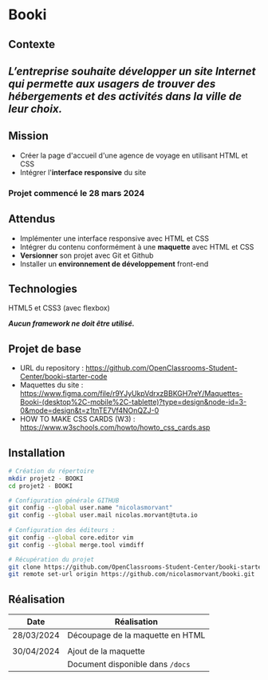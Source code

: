 # Booki
### 
###
## Contexte
## _L’entreprise souhaite développer un site Internet qui permette aux usagers de trouver des hébergements et des activités dans la ville de leur choix._
### 
###
## Mission
- Créer la page d'accueil d'une agence de voyage en utilisant HTML et CSS
- Intégrer l'**interface responsive** du site
### Projet commencé le 28 mars 2024
### 
###
## Attendus
- Implémenter une interface responsive avec HTML et CSS
- Intégrer du contenu conformément à une **maquette** avec HTML et CSS
- **Versionner** son projet avec Git et Github
- Installer un **environnement de développement** front-end
### 
###
## Technologies

HTML5 et CSS3 (avec flexbox)

***Aucun framework ne doit être utilisé.***
### 
###
## Projet de base

- URL du repository : https://github.com/OpenClassrooms-Student-Center/booki-starter-code
- Maquettes du site : https://www.figma.com/file/r9YJyUkpVdrxzBBKGH7reY/Maquettes-Booki-(desktop%2C-mobile%2C-tablette)?type=design&node-id=3-0&mode=design&t=z1tnTE7Vf4NOnQZJ-0
- HOW TO MAKE CSS CARDS (W3) : https://www.w3schools.com/howto/howto_css_cards.asp
### 
###
## Installation

```sh
# Création du répertoire
mkdir projet2 - BOOKI
cd projet2 - BOOKI

# Configuration générale GITHUB
git config --global user.name "nicolasmorvant"
git config --global user.mail nicolas.morvant@tuta.io
    
# Configuration des éditeurs :
git config --global core.editor vim 
git config --global merge.tool vimdiff

# Récupération du projet
git clone https://github.com/OpenClassrooms-Student-Center/booki-starter-code
git remote set-url origin https://github.com/nicolasmorvant/booki.git
```
### 
###
## Réalisation

| Date | Réalisation |
| ------ | ------ |
| 28/03/2024 | Découpage de la maquette en HTML |
|||
| 30/04/2024 | Ajout de la maquette  |
| | Document disponible dans ```/docs``` |